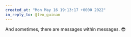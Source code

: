 ```yaml
---
created_at: "Mon May 16 19:13:17 +0000 2022"
in_reply_to: @leo_guinan
---
```


And sometimes, there are messages within messages. 😎